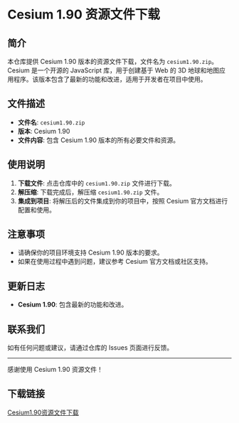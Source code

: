# Cesium 1.90 资源文件下载

## 简介

本仓库提供 Cesium 1.90 版本的资源文件下载，文件名为 `cesium1.90.zip`。Cesium 是一个开源的 JavaScript 库，用于创建基于 Web 的 3D 地球和地图应用程序。该版本包含了最新的功能和改进，适用于开发者在项目中使用。

## 文件描述

- **文件名**: `cesium1.90.zip`
- **版本**: Cesium 1.90
- **文件内容**: 包含 Cesium 1.90 版本的所有必要文件和资源。

## 使用说明

1. **下载文件**: 点击仓库中的 `cesium1.90.zip` 文件进行下载。
2. **解压缩**: 下载完成后，解压缩 `cesium1.90.zip` 文件。
3. **集成到项目**: 将解压后的文件集成到你的项目中，按照 Cesium 官方文档进行配置和使用。

## 注意事项

- 请确保你的项目环境支持 Cesium 1.90 版本的要求。
- 如果在使用过程中遇到问题，建议参考 Cesium 官方文档或社区支持。

## 更新日志

- **Cesium 1.90**: 包含最新的功能和改进。

## 联系我们

如有任何问题或建议，请通过仓库的 Issues 页面进行反馈。

---

感谢使用 Cesium 1.90 资源文件！

## 下载链接

[Cesium1.90资源文件下载](https://pan.quark.cn/s/b1cfbff165d8)